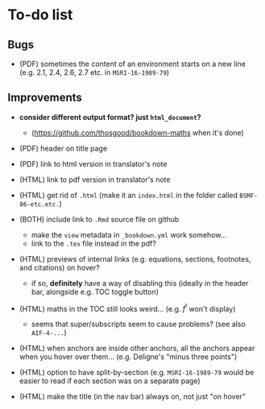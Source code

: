 # To-do list

## Bugs

- (PDF) sometimes the content of an environment starts on a new line (e.g. 2.1, 2.4, 2.6, 2.7 etc. in `MSRI-16-1989-79`)

## Improvements

- **consider different output format? just `html_document`?**
  + (https://github.com/thosgood/bookdown-maths when it's done)

- (PDF) header on title page
- (PDF) link to html version in translator's note
- (HTML) link to pdf version in translator's note
- (HTML) get rid of `.html` (make it an `index.html` in the folder called `BSMF-86-etc.etc.`)

- (BOTH) include link to `.Rmd` source file on github
  + make the `view` metadata in `_bookdown.yml` work somehow...
  + link to the `.tex` file instead in the pdf?

- (HTML) previews of internal links (e.g. equations, sections, footnotes, and citations) on hover?
  + if so, **definitely** have a way of disabling this (ideally in the header bar, alongside e.g. TOC toggle button)
- (HTML) maths in the TOC still looks weird... (e.g. $f^!$ won't display)
  + seems that super/subscripts seem to cause problems? (see also `AIF-4-...`)
- (HTML) when anchors are inside other anchors, all the anchors appear when you hover over them... (e.g. Deligne's "minus three points")
- (HTML) option to have split-by-section (e.g. `MSRI-16-1989-79` would be easier to read if each section was on a separate page)
- (HTML) make the title (in the nav bar) always on, not just "on hover"
